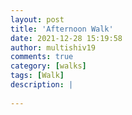 ```yaml
---
layout: post
title: 'Afternoon Walk'
date: 2021-12-28 15:19:58
author: multishiv19
comments: true
category: [walks]
tags: [Walk]
description: |
    
---
```





<div width='100%' class='strava-embed-placeholder' data-embed-type='activity' data-embed-id='6436076810'></div>
<script src='https://strava-embeds.com/embed.js'></script>
